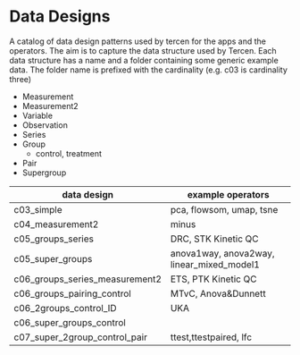 # Data Designs

A catalog of data design patterns used by tercen for the apps and the operators.
The aim is to capture the data structure used by Tercen.
Each data structure has a name and a folder containing some generic example data.
The folder name is prefixed with the cardinality (e.g. c03 is cardinality three)

* Measurement
* Measurement2
* Variable
* Observation
* Series
* Group
    + control, treatment
* Pair
* Supergroup

|data design                             |example operators
| -----------------------------------    | ------------- |
|c03_simple                              |pca, flowsom, umap, tsne
|c04_measurement2                        |minus
|c05_groups_series                       |DRC, STK Kinetic QC
|c05_super_groups                        |anova1way, anova2way, linear_mixed_model1
|c06_groups_series_measurement2          |ETS, PTK Kinetic QC
|c06_groups_pairing_control              |MTvC, Anova&Dunnett
|c06_2groups_control_ID                  |UKA
|c06_super_groups_control                |
|c07_super_2group_control_pair           |ttest,ttestpaired, lfc
